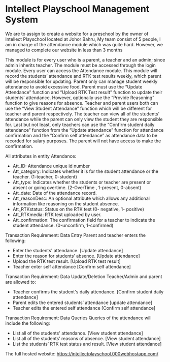 # Intellect Playschool Management System

We are to assign to create a website for a preschool by the owner of Intellect Playschool located at Johor Bahru, 
My team consist of 5 people, I am in charge of the attendance module which was quite hard. However, we managed to complete our website in less than 3 months 

This module is for every user who is a parent, a teacher and an admin; since admin inherits teacher. The module must be accessed through the login module. Every user can access the Attendance module. This module will record the students’ attendance and RTK test results weekly, which parent will be responsible for updating. Parent only can manage student weekly attendance to avoid excessive food. Parent must use the “Update Attendance” function and “Upload RTK Test result” function to update their students' attendance. However, optionally use the “Provide Reasoning” function to give reasons for absence. Teacher and parent users both can use the “View Student Attendance” function which will be different for teacher and parent respectively. The teacher can view all of the students' attendance while the parent can only view the student they are responsible for. Last but not least, only teachers can use the “Confirm student daily attendance” function from the “Update attendance” function for attendance confirmation and the ”Confirm self attendance” as attendance data to be recorded for salary purposes. The parent will not have access to make the confirmation.

All attributes in entity Attendance: 
- Att_ID: Attendance unique id number
- Att_category: Indicates whether it is for the student attendance or the teacher. (1-teacher, 0-student)
- Att_type: Indicates whether the students or teacher are present or absent or going overtime. (2-OverTime , 1-present, 0-absent)
- Att_date: Date of the attendance record.
- Att_reasonDesc: An optional attribute which allows any additional information like reasoning on the student absence.
- Att_RTKstatus: Status on the RTK test (0- negative, 1- positive)
- Att_RTKmedia: RTK test uploaded by user.
- Att_confirmation: The confirmation field for a teacher to indicate the student attendance. (0-unconfirm, 1-confirmed)

Transaction Requirement: Data Entry
Parent and teacher enters the following:
- Enter the students' attendance. [Update attendance]
- Enter the reason for students’ absence. [Update attendance]
- Upload the RTK test result. [Upload RTK test result]
- Teacher enter self attendance [Confirm self attendance]

Transaction Requirement: Data Update/Deletion
Teacher/Admin and parent are allowed to:
- Teacher confirms the student's daily attendance. [Confirm student daily attendance]
- Parent edits the entered students’ attendance [update attendance]
- Teacher edits the entered self attendance [Confirm self attendance]

Transaction Requirement: Data Queries
Queries of the attendance will include the following:
- List all of the students' attendance. [View student attendance]
- List all of the students’ reasons of absence. [View student attendance]
- List the students’ RTK test status and result. [View student attendance]

The full hosted website: https://intellectplayschool.000webhostapp.com/


